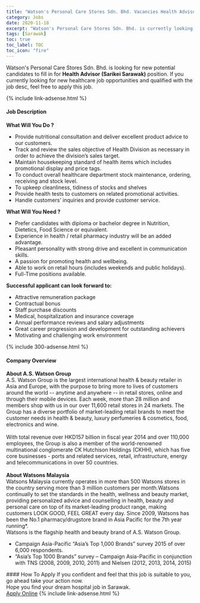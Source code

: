 ```yaml
---
title: "Watson's Personal Care Stores Sdn. Bhd. Vacancies Health Advisor (Sarikei Sarawak)" 
category: Jobs 
date: 2020-11-18 
excerpt: "Watson's Personal Care Stores Sdn. Bhd. is currently looking for suitable person to fill in the Health Advisor (Sarikei Sarawak) which positioned at Sarawak" 
tags: [Sarawak] 
toc: true 
toc_label: TOC 
toc_icon: "fire" 
--- 
```


<p>Watson's Personal Care Stores Sdn. Bhd. is looking for new potential candidates to fill in for <b>Health Advisor (Sarikei Sarawak)</b> position. If you currently looking for new healthcare job opportunities and qualified with the job desc, feel free to apply this job.
</p>{% include link-adsense.html %} 
<div><div><div><h4>Job Description</h4></div></div><div><div><span><div><div><div><strong>What Will You Do ?</strong></div><ul><li>Provide nutritional consultation and deliver excellent product advice to our customers.</li><li>Track and review the sales objective of Health Division as necessary in order to achieve the division&#8217;s sales target.</li><li>Maintain housekeeping standard of health items which includes promotional display and price tags.</li><li>To conduct overall healthcare department stock maintenance, ordering, receiving and stock level.</li><li>To upkeep cleanliness, tidiness of stocks and shelves</li><li>Provide health tests to customers on related promotional activities.</li><li>Handle customers&#8217; inquiries and provide customer service.</li></ul><div><strong>What Will You Need ?</strong></div><ul><li>Prefer candidates with diploma or bachelor degree in Nutrition, Dietetics, Food Science or equivalent.</li><li>Experience in health / retail pharmacy industry will be an added advantage.</li><li>Pleasant personality with strong drive and excellent in communication skills.</li><li>A passion for promoting health and wellbeing.</li><li>Able to work on retail hours (includes weekends and public holidays).</li><li>Full-Time positions available.</li></ul><strong>Successful applicant can look forward to:</strong><ul><li>Attractive remuneration package</li><li>Contractual bonus</li><li>Staff purchase discounts</li><li>Medical, hospitalization and insurance coverage</li><li>Annual performance reviews and salary adjustments</li><li>Great career progression and development for outstanding achievers</li><li>Motivating and challenging work environment</li></ul></div></div></span></div></div></div> 
{% include 300-adsense.html %} 
<div><div><div><h4>Company Overview</h4></div></div><div><div><span><div><div>
<strong>About A.S. Watson Group</strong></div>
<div>
	A.S. Watson Group is the largest international health &amp; beauty retailer in Asia and Europe, with the purpose to bring more to lives of customers around the world -- anytime and anywhere -- in retail stores, online and through their mobile devices. Each week, more than 28 million and members shop with us in our over 11,600 retail stores in 24 markets. The Group has a diverse portfolio of market-leading retail brands to meet the customer needs in health &amp; beauty, luxury perfumeries &amp; cosmetics, food, electronics and wine.</div>
<div>
<br>
	With total revenue over HKD157 billion in fiscal year 2014 and over 110,000 employees, the Group is also a member of the world-renowned multinational conglomerate CK Hutchison Holdings (CKHH), which has five core businesses - ports and related services, retail, infrastructure, energy and telecommunications in over 50 countries.<br>
<br>
<strong>About Watsons Malaysia</strong></div>
<div>
	Watsons Malaysia currently operates in more than 500 Watsons stores in the country serving more than 3 million customers per month.Watsons continually to set the standards in the health, wellness and beauty market, providing personalized advice and counselling in health, beauty and personal care on top of its market-leading product range, making customers LOOK GOOD, FEEL GREAT every day. Since 2009, Watsons has been the No.1 pharmacy/drugstore brand in Asia Pacific for the 7th year running*.<br>
	Watsons is the flagship health and beauty brand of A.S. Watson Group.</div>
<ul>
<li>
		Campaign Asia-Pacific &#8220;Asia&#8217;s Top 1,000 Brands&#8221; survey 2015 of over 6,000 respondents.</li>
<li>
		&#8220;Asia&#8217;s Top 1000 Brands&#8221; survey &#8211; Campaign Asia-Pacific in conjunction with TNS (2008, 2009, 2010, 2011) and Nielsen (2012, 2013, 2014, 2015)</li>
</ul></div></span></div></div></div> 
#### How To Apply 
If you confident and feel that this job is suitable to you, go ahead take your action now. <br/> 
Hope you find your dream hospital job in Sarawak. <br/> 
<a href="https://www.jobstreet.com.my/en/job/health-advisor-sarikei-sarawak-4420440?jobId=jobstreet-my-job-4420440&sectionRank=9&token=0~0a32de8f-f2cf-4a2d-8068-5260403b1c7b&fr=SRP%20View%20In%20New%20Ta" class="btn btn--warning" target="_blank" rel="nofollow noopenner">Apply Online</a> 
{% include link-adsense.html %} 